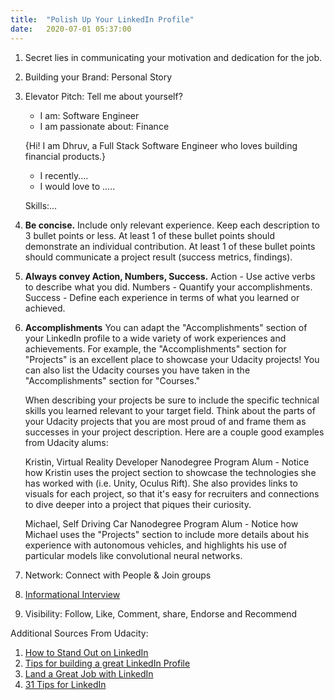 ```yaml
---
title:  "Polish Up Your LinkedIn Profile"
date:   2020-07-01 05:37:00
---
```


1. Secret lies in communicating your motivation and dedication for the job.

1. Building your Brand: Personal Story

1. Elevator Pitch: Tell me about yourself?
    * I am: Software Engineer
    * I am passionate about: Finance
    
    {Hi! I am Dhruv, a Full Stack Software Engineer who loves building financial products.}
    * I recently....
    * I would love to .....
    
    Skills:...
    
1. **Be concise.**
   Include only relevant experience.
   Keep each description to 3 bullet points or less.
   At least 1 of these bullet points should demonstrate an individual contribution.
   At least 1 of these bullet points should communicate a project result (success metrics, findings).
   
1. **Always convey Action, Numbers, Success.**
   Action - Use active verbs to describe what you did.
   Numbers - Quantify your accomplishments.
   Success - Define each experience in terms of what you learned or achieved.

1. **Accomplishments**
   You can adapt the "Accomplishments" section of your LinkedIn profile to a wide variety of work experiences and achievements. For example, the "Accomplishments" section for "Projects" is an excellent place to showcase your Udacity projects! You can also list the Udacity courses you have taken in the "Accomplishments" section for "Courses."
   
   When describing your projects be sure to include the specific technical skills you learned relevant to your target field. Think about the parts of your Udacity projects that you are most proud of and frame them as successes in your project description. Here are a couple good examples from Udacity alums:
   
   Kristin, Virtual Reality Developer Nanodegree Program Alum - Notice how Kristin uses the project section to showcase the technologies she has worked with (i.e. Unity, Oculus Rift). She also provides links to visuals for each project, so that it's easy for recruiters and connections to dive deeper into a project that piques their curiosity.
   
   Michael, Self Driving Car Nanodegree Program Alum - Notice how Michael uses the "Projects" section to include more details about his experience with autonomous vehicles, and highlights his use of particular models like convolutional neural networks.

1. Network: Connect with People & Join groups

1. [Informational Interview](https://career-resource-center.udacity.com/networking/informational-interviews)

1. Visibility: Follow, Like, Comment, share, Endorse and Recommend

Additional Sources From Udacity:
1. [How to Stand Out on LinkedIn](https://blog.linkedin.com/2017/february/17/-tips-for-building-a-great-linkedin-profile-career-expert)
1. [Tips for building a great LinkedIn Profile](https://blog.linkedin.com/2017/february/17/-tips-for-building-a-great-linkedin-profile-career-expert)
1. [Land a Great Job with LinkedIn](https://courses.breakinto.tech/courses/linkedin?coupon=udacious)
1. [31 Tips for LinkedIn](https://www.themuse.com/advice/the-31-best-linkedin-profile-tips-for-job-seekers)
